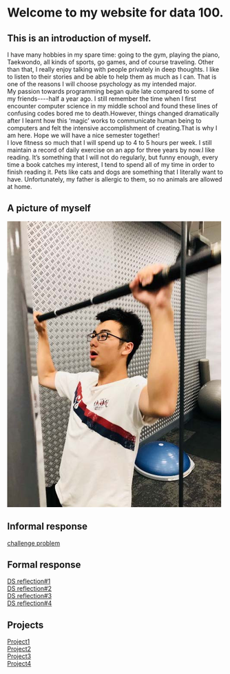 # Welcome to my website for data 100.
## This is an introduction of myself.
I have many hobbies in my spare time: going to the gym, playing the piano, Taekwondo, all kinds of sports, go games, and of course traveling. Other than that, I really enjoy talking with people privately in deep thoughts. I like to listen to their stories and be able to help them as much as I can. That is one of the reasons I will choose psychology as my intended major.  
My passion towards programming began quite late compared to some of my friends----half a year ago. I still remember the time when I first encounter computer science in my middle school and found these lines of confusing codes bored me to death.However, things changed dramatically after I learnt how this ‘magic’ works to communicate human being to computers and felt the intensive accomplishment of creating.That is why I am here. Hope we will have a nice semester together!  
I love fitness so much that I will spend up to 4 to 5 hours per week. I still maintain a record of daily exercise on an app for three years by now.I like reading. It’s something that I will not do regularly, but funny enough, every time a book catches my interest, I tend to spend all of my time in order to finish reading it. Pets like cats and dogs are something that I literally want to have. Unfortunately, my father is allergic to them, so no animals are allowed at home.  

## A picture of myself
![](mypic.jpg)

## Informal response
[challenge problem](challenge.md)  

## Formal response
[DS reflection#1](ds_reflection1.md)  
[DS reflection#2](ds_reflection2.md)  
[DS reflection#3](ds_reflection3.md)  
[DS reflection#4](ds_reflection4.md)

## Projects
[Project1](project1.md)  
[Project2](project1.2.md)  
[Project3](project3.md)  
[Project4](project4.md)  
